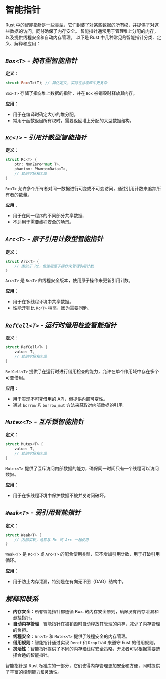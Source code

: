 # 智能指针

Rust 中的智能指针是一些类型，它们封装了对某些数据的所有权，并提供了对这些数据的访问，同时确保了内存安全。
智能指针通常用于管理堆上分配的内存，以及提供线程安全和自动内存管理。
以下是 Rust 中几种常见的智能指针分类、定义、解释和应用：

## *`Box<T>` - 拥有型智能指针*

**定义**：

```rust
struct Box<T>(T); // 简化定义，实际在标准库中更复杂
```

`Box<T>` 存储了指向堆上数据的指针，并在 `Box` 被销毁时释放其内存。

**应用**：

- 用于在编译时确定大小的堆分配。
- 常用于函数返回所有权时，需要返回堆上分配的大型数据结构。

## *`Rc<T>` - 引用计数型智能指针*

**定义**：

```rust
struct Rc<T> {
    ptr: NonZero<*mut T>,
    phantom: PhantomData<T>,
    // 其他字段和实现
}
```

`Rc<T>` 允许多个所有者对同一数据进行可变或不可变访问，通过引用计数来追踪所有者的数量。

**应用**：

- 用于在同一程序的不同部分共享数据。
- 不适用于需要线程安全的场景。

## *`Arc<T>` - 原子引用计数型智能指针*

**定义**：

```rust
struct Arc<T> {
    // 类似于 Rc，但使用原子操作来管理引用计数
}
```

`Arc<T>` 是 `Rc<T>` 的线程安全版本，使用原子操作来更新引用计数。

**应用**：

- 用于在多线程环境中共享数据。
- 性能开销比 `Rc<T>` 稍高，因为需要同步。

## *`RefCell<T>` - 运行时借用检查智能指针*

**定义**：

```rust
struct RefCell<T> {
    value: T,
    // 其他字段和实现
}
```

`RefCell<T>` 提供了在运行时进行借用检查的能力，允许在单个作用域中存在多个可变借用。

**应用**：

- 用于实现不可变借用的 API，但提供内部可变性。
- 通过 `borrow` 和 `borrow_mut` 方法来获取对内部数据的引用。

## *`Mutex<T>` - 互斥锁智能指针*

**定义**：

```rust
struct Mutex<T> {
    value: T,
    // 其他字段和实现
}
```

`Mutex<T>` 提供了互斥访问内部数据的能力，确保同一时间只有一个线程可以访问数据。

**应用**：

- 用于在多线程环境中保护数据不被并发访问破坏。

## *`Weak<T>` - 弱引用智能指针*

**定义**：

```rust
struct Weak<T> {
    // 内部实现，通常与 Rc 或 Arc 一起使用
}
```

`Weak<T>` 是 `Rc<T>` 或 `Arc<T>` 的配合使用类型，它不增加引用计数，用于打破引用循环。

**应用**：

- 用于防止内存泄漏，特别是在有向无环图（DAG）结构中。

## *解释和联系*

- **内存安全**：所有智能指针都遵循 Rust 的内存安全原则，确保没有内存泄漏和悬挂指针。
- **自动内存管理**：智能指针在被销毁时自动释放其管理的内存，减少了内存管理的负担。
- **线程安全**：`Arc<T>` 和 `Mutex<T>` 提供了线程安全的内存管理。
- **借用规则**：智能指针通过实现 `Deref` 和 `Drop` trait 来遵守 Rust 的借用规则。
- **灵活性**：智能指针提供了不同的内存和线程安全策略，开发者可以根据需要选择合适的智能指针。

智能指针是 Rust 标准库的一部分，它们使得内存管理更加安全和方便，同时提供了丰富的控制能力和灵活性。
